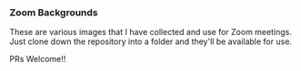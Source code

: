 ### Zoom Backgrounds

These are various images that I have collected and use for Zoom meetings.  Just clone down the repository into a folder and they'll be available for use.  

PRs Welcome!!
